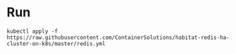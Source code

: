 # Run 
`kubectl apply -f https://raw.githubusercontent.com/ContainerSolutions/habitat-redis-ha-cluster-on-k8s/master/redis.yml`
